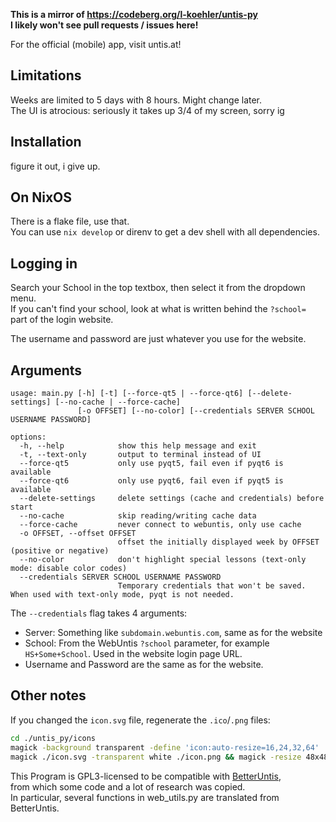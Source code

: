 **This is a mirror of https://codeberg.org/l-koehler/untis-py**  
**I likely won't see pull requests / issues here!**  

For the official (mobile) app, visit untis.at!

## Limitations

Weeks are limited to 5 days with 8 hours. Might change later.  
The UI is atrocious: seriously it takes up 3/4 of my screen, sorry ig  

## Installation

figure it out, i give up.  

## On NixOS

There is a flake file, use that.  
You can use `nix develop` or direnv to get a dev shell with all dependencies.  

## Logging in

Search your School in the top textbox, then select it from the dropdown menu.  
If you can't find your school, look at what is written behind the `?school=`  
part of the login website.  

The username and password are just whatever you use for the website.  

## Arguments

```text
usage: main.py [-h] [-t] [--force-qt5 | --force-qt6] [--delete-settings] [--no-cache | --force-cache]
               [-o OFFSET] [--no-color] [--credentials SERVER SCHOOL USERNAME PASSWORD]

options:
  -h, --help            show this help message and exit
  -t, --text-only       output to terminal instead of UI
  --force-qt5           only use pyqt5, fail even if pyqt6 is available
  --force-qt6           only use pyqt6, fail even if pyqt5 is available
  --delete-settings     delete settings (cache and credentials) before start
  --no-cache            skip reading/writing cache data
  --force-cache         never connect to webuntis, only use cache
  -o OFFSET, --offset OFFSET
                        offset the initially displayed week by OFFSET (positive or negative)
  --no-color            don't highlight special lessons (text-only mode: disable color codes)
  --credentials SERVER SCHOOL USERNAME PASSWORD
                        Temporary credentials that won't be saved. When used with text-only mode, pyqt is not needed.
```

The `--credentials` flag takes 4 arguments:  

* Server: Something like `subdomain.webuntis.com`, same as for the website  
* School: From the WebUntis `?school` parameter, for example `HS+Some+School`. Used in the website login page URL.  
* Username and Password are the same as for the website.  

## Other notes

If you changed the `icon.svg` file, regenerate the `.ico`/`.png` files:  

```sh
cd ./untis_py/icons
magick -background transparent -define 'icon:auto-resize=16,24,32,64' ./icon.svg ./icon.ico
magick ./icon.svg -transparent white ./icon.png && magick -resize 48x48 ./icon.png ./icon.png
```

This Program is GPL3-licensed to be compatible with [BetterUntis](https://github.com/sapuseven/betteruntis),  
from which some code and a lot of research was copied.  
In particular, several functions in web_utils.py are translated from BetterUntis.  
